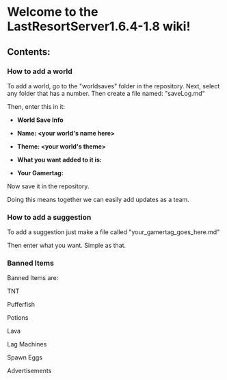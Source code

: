 # Welcome to the LastResortServer1.6.4-1.8 wiki!

## Contents:
### How to add a world
To add a world, go to the "worldsaves" folder in the repository.
Next, select any folder that has a number. Then create a file named: "saveLog.md"

Then, enter this in it:

* **World Save Info**
* **Name: <your world's name here>**

* **Theme: <your world's theme>**

* **What you want added to it is: <what you want to be added in it>**

* **Your Gamertag: <your gamertag>**


Now save it in the repository.  



Doing this means together we can easily add updates as a team.

### How to add a suggestion
To add a suggestion just make a file called "your_gamertag_goes_here.md"

Then enter what you want. Simple as that.

### Banned Items
Banned Items are:

TNT

Pufferfish

Potions

Lava

Lag Machines

Spawn Eggs

Advertisements


